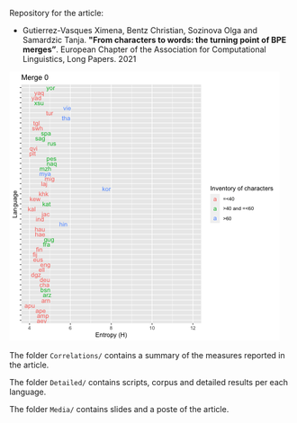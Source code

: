 Repository for the article:

* Gutierrez-Vasques Ximena, Bentz Christian, Sozinova Olga and Samardzic Tanja. **"From characters to words: the turning point of BPE merges”**. European Chapter of the Association for Computational Linguistics, Long Papers. 2021

![](Media/merges_2000.gif)

The folder `Correlations/` contains a summary of the measures reported in the article. 

The folder `Detailed/` contains scripts, corpus and detailed results per each language. 

The folder `Media/` contains slides and a poste of the article. 
